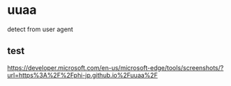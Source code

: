 # uuaa
detect from user agent


## test

https://developer.microsoft.com/en-us/microsoft-edge/tools/screenshots/?url=https%3A%2F%2Fphi-jp.github.io%2Fuuaa%2F